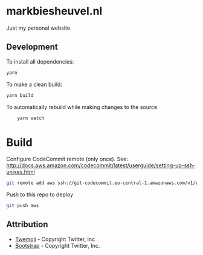 # markbiesheuvel.nl

Just my personal website

## Development


To install all dependencies:
```bash
yarn
```

To make a clean build:
```bash
yarn build
```

To automatically rebuild while making changes to the source
```bash
    yarn watch
```

# Build


Configure CodeCommit remote (only once).
See: http://docs.aws.amazon.com/codecommit/latest/userguide/setting-up-ssh-unixes.html

```bash
git remote add aws ssh://git-codecommit.eu-central-1.amazonaws.com/v1/repos/personal-website
```

Push to this repo to deploy
```bash
git push aws
```

## Attribution

- [Twemoji](https://github.com/twitter/twemoji) - Copyright Twitter, Inc
- [Bootstrap](https://github.com/twbs/bootstrap) - Copyright Twitter, Inc.
